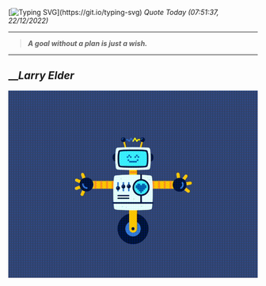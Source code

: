 [![Typing SVG](https://readme-typing-svg.herokuapp.com?font=Press+Start+2P&color=C2F784&size=35&width=900&height=100&lines=Hello+World%2C+I'm+Hung+!)](https://git.io/typing-svg) 
_Quote Today (07:51:37, 22/12/2022)_
___
>**_A goal without a plan is just a wish._**
___

## __**_Larry Elder_**

![RobotDance](src/assets/images/robot-dancing-dribble.gif?style=center)
